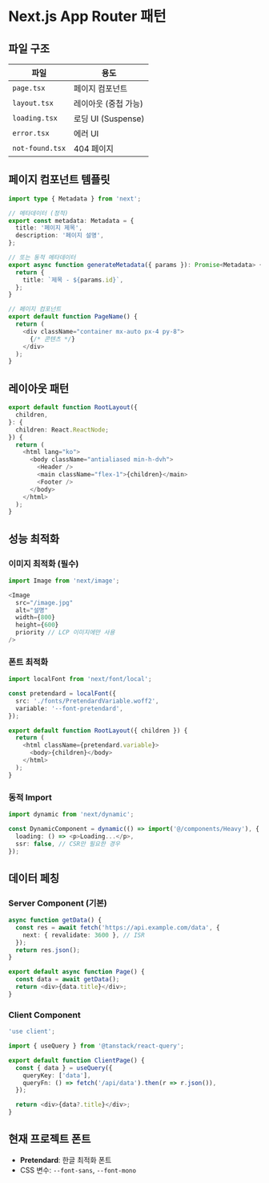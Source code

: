 # Next.js App Router 패턴

## 파일 구조

| 파일 | 용도 |
|------|------|
| `page.tsx` | 페이지 컴포넌트 |
| `layout.tsx` | 레이아웃 (중첩 가능) |
| `loading.tsx` | 로딩 UI (Suspense) |
| `error.tsx` | 에러 UI |
| `not-found.tsx` | 404 페이지 |

## 페이지 컴포넌트 템플릿

```typescript
import type { Metadata } from 'next';

// 메타데이터 (정적)
export const metadata: Metadata = {
  title: '페이지 제목',
  description: '페이지 설명',
};

// 또는 동적 메타데이터
export async function generateMetadata({ params }): Promise<Metadata> {
  return {
    title: `제목 - ${params.id}`,
  };
}

// 페이지 컴포넌트
export default function PageName() {
  return (
    <div className="container mx-auto px-4 py-8">
      {/* 콘텐츠 */}
    </div>
  );
}
```

## 레이아웃 패턴

```typescript
export default function RootLayout({
  children,
}: {
  children: React.ReactNode;
}) {
  return (
    <html lang="ko">
      <body className="antialiased min-h-dvh">
        <Header />
        <main className="flex-1">{children}</main>
        <Footer />
      </body>
    </html>
  );
}
```

## 성능 최적화

### 이미지 최적화 (필수)
```typescript
import Image from 'next/image';

<Image
  src="/image.jpg"
  alt="설명"
  width={800}
  height={600}
  priority // LCP 이미지에만 사용
/>
```

### 폰트 최적화
```typescript
import localFont from 'next/font/local';

const pretendard = localFont({
  src: './fonts/PretendardVariable.woff2',
  variable: '--font-pretendard',
});

export default function RootLayout({ children }) {
  return (
    <html className={pretendard.variable}>
      <body>{children}</body>
    </html>
  );
}
```

### 동적 Import
```typescript
import dynamic from 'next/dynamic';

const DynamicComponent = dynamic(() => import('@/components/Heavy'), {
  loading: () => <p>Loading...</p>,
  ssr: false, // CSR만 필요한 경우
});
```

## 데이터 페칭

### Server Component (기본)
```typescript
async function getData() {
  const res = await fetch('https://api.example.com/data', {
    next: { revalidate: 3600 }, // ISR
  });
  return res.json();
}

export default async function Page() {
  const data = await getData();
  return <div>{data.title}</div>;
}
```

### Client Component
```typescript
'use client';

import { useQuery } from '@tanstack/react-query';

export default function ClientPage() {
  const { data } = useQuery({
    queryKey: ['data'],
    queryFn: () => fetch('/api/data').then(r => r.json()),
  });

  return <div>{data?.title}</div>;
}
```

## 현재 프로젝트 폰트

- **Pretendard**: 한글 최적화 폰트
- CSS 변수: `--font-sans`, `--font-mono`
